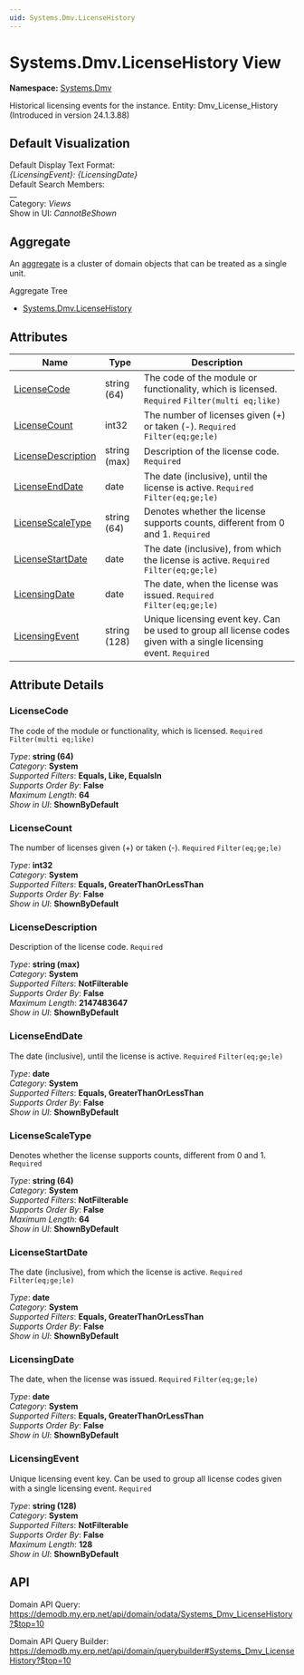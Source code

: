 ```yaml
---
uid: Systems.Dmv.LicenseHistory
---
```

# Systems.Dmv.LicenseHistory View

**Namespace:** [Systems.Dmv](Systems.Dmv.md)  

Historical licensing events for the instance. Entity: Dmv_License_History (Introduced in version 24.1.3.88)

## Default Visualization
Default Display Text Format:  
_{LicensingEvent}: {LicensingDate}_  
Default Search Members:  
__  
Category:  _Views_  
Show in UI:  _CannotBeShown_  

## Aggregate
An [aggregate](https://docs.erp.net/tech/advanced/concepts/aggregates.html) is a cluster of domain objects that can be treated as a single unit.  

Aggregate Tree  
* [Systems.Dmv.LicenseHistory](Systems.Dmv.LicenseHistory.md)  

## Attributes

| Name | Type | Description |
| ---- | ---- | --- |
| [LicenseCode](Systems.Dmv.LicenseHistory.md#licensecode) | string (64) | The code of the module or functionality, which is licensed. `Required` `Filter(multi eq;like)` 
| [LicenseCount](Systems.Dmv.LicenseHistory.md#licensecount) | int32 | The number of licenses given (+) or taken (-). `Required` `Filter(eq;ge;le)` 
| [LicenseDescription](Systems.Dmv.LicenseHistory.md#licensedescription) | string (max) | Description of the license code. `Required` 
| [LicenseEndDate](Systems.Dmv.LicenseHistory.md#licenseenddate) | date | The date (inclusive), until the license is active. `Required` `Filter(eq;ge;le)` 
| [LicenseScaleType](Systems.Dmv.LicenseHistory.md#licensescaletype) | string (64) | Denotes whether the license supports counts, different from 0 and 1. `Required` 
| [LicenseStartDate](Systems.Dmv.LicenseHistory.md#licensestartdate) | date | The date (inclusive), from which the license is active. `Required` `Filter(eq;ge;le)` 
| [LicensingDate](Systems.Dmv.LicenseHistory.md#licensingdate) | date | The date, when the license was issued. `Required` `Filter(eq;ge;le)` 
| [LicensingEvent](Systems.Dmv.LicenseHistory.md#licensingevent) | string (128) | Unique licensing event key. Can be used to group all license codes given with a single licensing event. `Required` 


## Attribute Details

### LicenseCode

The code of the module or functionality, which is licensed. `Required` `Filter(multi eq;like)`

_Type_: **string (64)**  
_Category_: **System**  
_Supported Filters_: **Equals, Like, EqualsIn**  
_Supports Order By_: **False**  
_Maximum Length_: **64**  
_Show in UI_: **ShownByDefault**  

### LicenseCount

The number of licenses given (+) or taken (-). `Required` `Filter(eq;ge;le)`

_Type_: **int32**  
_Category_: **System**  
_Supported Filters_: **Equals, GreaterThanOrLessThan**  
_Supports Order By_: **False**  
_Show in UI_: **ShownByDefault**  

### LicenseDescription

Description of the license code. `Required`

_Type_: **string (max)**  
_Category_: **System**  
_Supported Filters_: **NotFilterable**  
_Supports Order By_: **False**  
_Maximum Length_: **2147483647**  
_Show in UI_: **ShownByDefault**  

### LicenseEndDate

The date (inclusive), until the license is active. `Required` `Filter(eq;ge;le)`

_Type_: **date**  
_Category_: **System**  
_Supported Filters_: **Equals, GreaterThanOrLessThan**  
_Supports Order By_: **False**  
_Show in UI_: **ShownByDefault**  

### LicenseScaleType

Denotes whether the license supports counts, different from 0 and 1. `Required`

_Type_: **string (64)**  
_Category_: **System**  
_Supported Filters_: **NotFilterable**  
_Supports Order By_: **False**  
_Maximum Length_: **64**  
_Show in UI_: **ShownByDefault**  

### LicenseStartDate

The date (inclusive), from which the license is active. `Required` `Filter(eq;ge;le)`

_Type_: **date**  
_Category_: **System**  
_Supported Filters_: **Equals, GreaterThanOrLessThan**  
_Supports Order By_: **False**  
_Show in UI_: **ShownByDefault**  

### LicensingDate

The date, when the license was issued. `Required` `Filter(eq;ge;le)`

_Type_: **date**  
_Category_: **System**  
_Supported Filters_: **Equals, GreaterThanOrLessThan**  
_Supports Order By_: **False**  
_Show in UI_: **ShownByDefault**  

### LicensingEvent

Unique licensing event key. Can be used to group all license codes given with a single licensing event. `Required`

_Type_: **string (128)**  
_Category_: **System**  
_Supported Filters_: **NotFilterable**  
_Supports Order By_: **False**  
_Maximum Length_: **128**  
_Show in UI_: **ShownByDefault**  


## API

Domain API Query:
<https://demodb.my.erp.net/api/domain/odata/Systems_Dmv_LicenseHistory?$top=10>

Domain API Query Builder:
<https://demodb.my.erp.net/api/domain/querybuilder#Systems_Dmv_LicenseHistory?$top=10>

